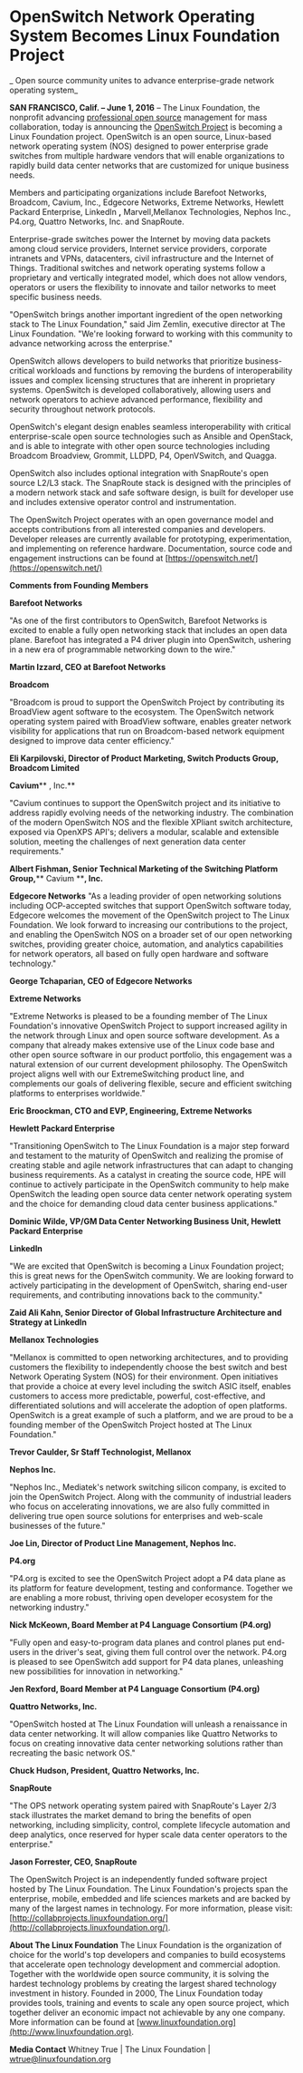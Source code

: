 # OpenSwitch Network Operating System Becomes Linux Foundation Project

_ Open source community unites to advance enterprise-grade network operating system_

**SAN FRANCISCO, Calif. – June 1, 2016** – The Linux Foundation, the nonprofit advancing [professional open source](https://www.linuxfoundation.org/) management for mass collaboration, today is announcing the [OpenSwitch Project](http://www.openswitch.net/) is becoming a Linux Foundation project. OpenSwitch is an open source, Linux-based network operating system (NOS) designed to power enterprise grade switches from multiple hardware vendors that will enable organizations to rapidly build data center networks that are customized for unique business needs.

Members and participating organizations include Barefoot Networks, Broadcom, Cavium, Inc., Edgecore Networks, Extreme Networks, Hewlett Packard Enterprise, LinkedIn **,** Marvell,Mellanox Technologies, Nephos Inc., P4.org, Quattro Networks, Inc. and SnapRoute.

Enterprise-grade switches power the Internet by moving data packets among cloud service providers, Internet service providers, corporate intranets and VPNs, datacenters, civil infrastructure and the Internet of Things. Traditional switches and network operating systems follow a proprietary and vertically integrated model, which does not allow vendors, operators or users the flexibility to innovate and tailor networks to meet specific business needs.

"OpenSwitch brings another important ingredient of the open networking stack to The Linux Foundation," said Jim Zemlin, executive director at The Linux Foundation. "We're looking forward to working with this community to advance networking across the enterprise."

OpenSwitch allows developers to build networks that prioritize business-critical workloads and functions by removing the burdens of interoperability issues and complex licensing structures that are inherent in proprietary systems. OpenSwitch is developed collaboratively, allowing users and network operators to achieve advanced performance, flexibility and security throughout network protocols.

OpenSwitch's elegant design enables seamless interoperability with critical enterprise-scale open source technologies such as Ansible and OpenStack, and is able to integrate with other open source technologies including Broadcom Broadview, Grommit, LLDPD, P4, OpenVSwitch, and Quagga.

OpenSwitch also includes optional integration with SnapRoute's open source L2/L3 stack. The SnapRoute stack is designed with the principles of a modern network stack and safe software design, is built for developer use and includes extensive operator control and instrumentation.

The OpenSwitch Project operates with an open governance model and accepts contributions from all interested companies and developers. Developer releases are currently available for prototyping, experimentation, and implementing on reference hardware. Documentation, source code and engagement instructions can be found at [https://openswitch.net/](https://openswitch.net/)

**Comments from Founding Members**

**Barefoot Networks**

"As one of the first contributors to OpenSwitch, Barefoot Networks is excited to enable a fully open networking stack that includes an open data plane. Barefoot has integrated a P4 driver plugin into OpenSwitch, ushering in a new era of programmable networking down to the wire."

**Martin Izzard, CEO at Barefoot Networks**

**Broadcom**

"Broadcom is proud to support the OpenSwitch Project by contributing its BroadView agent software to the ecosystem. The OpenSwitch network operating system paired with BroadView software, enables greater network visibility for applications that run on Broadcom-based network equipment designed to improve data center efficiency."

**Eli Karpilovski, Director of Product Marketing, Switch Products Group, Broadcom Limited**

**Cavium**** , Inc.**

"Cavium continues to support the OpenSwitch project and its initiative to address rapidly evolving needs of the networking industry. The combination of the modern OpenSwitch NOS and the flexible XPliant switch architecture, exposed via OpenXPS API's; delivers a modular, scalable and extensible solution, meeting the challenges of next generation data center requirements."

**Albert Fishman, Senior Technical Marketing of the Switching Platform Group,****  Cavium ****, Inc.**

**Edgecore Networks**
"As a leading provider of open networking solutions including OCP-accepted switches that support OpenSwitch software today, Edgecore welcomes the movement of the OpenSwitch project to The Linux Foundation. We look forward to increasing our contributions to the project, and enabling the OpenSwitch NOS on a broader set of our open networking switches, providing greater choice, automation, and analytics capabilities for network operators, all based on fully open hardware and software technology."

**George Tchaparian, CEO of Edgecore Networks**

**Extreme Networks**

"Extreme Networks is pleased to be a founding member of The Linux Foundation's innovative OpenSwitch Project to support increased agility in the network through Linux and open source software development. As a company that already makes extensive use of the Linux code base and other open source software in our product portfolio, this engagement was a natural extension of our current development philosophy. The OpenSwitch project aligns well with our ExtremeSwitching product line, and complements our goals of delivering flexible, secure and efficient switching platforms to enterprises worldwide."

**Eric Broockman, CTO and EVP, Engineering, Extreme Networks**

**Hewlett Packard Enterprise**

"Transitioning OpenSwitch to The Linux Foundation is a major step forward and testament to the maturity of OpenSwitch and realizing the promise of creating stable and agile network infrastructures that can adapt to changing business requirements. As a catalyst in creating the source code, HPE will continue to actively participate in the OpenSwitch community to help make OpenSwitch the leading open source data center network operating system and the choice for demanding cloud data center business applications."

**Dominic Wilde, VP/GM Data Center Networking Business Unit, Hewlett Packard Enterprise**

**LinkedIn**

"We are excited that OpenSwitch is becoming a Linux Foundation project; this is great news for the OpenSwitch community. We are looking forward to actively participating in the development of OpenSwitch, sharing end-user requirements, and contributing innovations back to the community."

**Zaid Ali Kahn, Senior Director of Global Infrastructure Architecture and Strategy at LinkedIn**

**Mellanox Technologies**

"Mellanox is committed to open networking architectures, and to providing customers the flexibility to independently choose the best switch and best Network Operating System (NOS) for their environment. Open initiatives that provide a choice at every level including the switch ASIC itself, enables customers to access more predictable, powerful, cost-effective, and differentiated solutions and will accelerate the adoption of open platforms. OpenSwitch is a great example of such a platform, and we are proud to be a founding member of the OpenSwitch Project hosted at The Linux Foundation."

**Trevor Caulder, Sr Staff Technologist, Mellanox**

**Nephos Inc.**

"Nephos Inc., Mediatek's network switching silicon company, is excited to join the OpenSwitch Project. Along with the community of industrial leaders who focus on accelerating innovations, we are also fully committed in delivering true open source solutions for enterprises and web-scale businesses of the future."

**Joe Lin, Director of Product Line Management, Nephos Inc.**

**P4.org**

"P4.org is excited to see the OpenSwitch Project adopt a P4 data plane as its platform for feature development, testing and conformance. Together we are enabling a more robust, thriving open developer ecosystem for the networking industry."

**Nick McKeown, Board Member at P4 Language Consortium (P4.org)**

"Fully open and easy-to-program data planes and control planes put end-users in the driver's seat, giving them full control over the network. P4.org is pleased to see OpenSwitch add support for P4 data planes, unleashing new possibilities for innovation in networking."

**Jen Rexford, Board Member at P4 Language Consortium (P4.org)**

**Quattro Networks, Inc.**

"OpenSwitch hosted at The Linux Foundation will unleash a renaissance in data center networking. It will allow companies like Quattro Networks to focus on creating innovative data center networking solutions rather than recreating the basic network OS."

**Chuck Hudson, President, Quattro Networks, Inc.**

**SnapRoute**

"The OPS network operating system paired with SnapRoute's Layer 2/3 stack illustrates the market demand to bring the benefits of open networking, including simplicity, control, complete lifecycle automation and deep analytics, once reserved for hyper scale data center operators to the enterprise."

**Jason Forrester, CEO, SnapRoute**

The OpenSwitch Project is an independently funded software project hosted by The Linux Foundation. The Linux Foundation's projects span the enterprise, mobile, embedded and life sciences markets and are backed by many of the largest names in technology. For more information, please visit: [http://collabprojects.linuxfoundation.org/](http://collabprojects.linuxfoundation.org/).

**About The Linux Foundation**
The Linux Foundation is the organization of choice for the world's top developers and companies to build ecosystems that accelerate open technology development and commercial adoption. Together with the worldwide open source community, it is solving the hardest technology problems by creating the largest shared technology investment in history. Founded in 2000, The Linux Foundation today provides tools, training and events to scale any open source project, which together deliver an economic impact not achievable by any one company. More information can be found at [www.linuxfoundation.org](http://www.linuxfoundation.org).


**Media Contact**
Whitney True |
The Linux Foundation |
[wtrue@linuxfoundation.org](mailto:wtrue@linuxfoundation.org)
